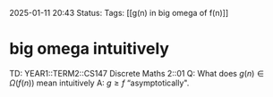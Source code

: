 2025-01-11 20:43
Status: 
Tags: [[g(n) in big omega of f(n)]]
# big omega intuitively

TD: YEAR1::TERM2::CS147 Discrete Maths 2::01 
Q: What does $g(n) ∈ \Omega (f(n))$ mean intuitively
A: $g ≥ f$ “asymptotically".